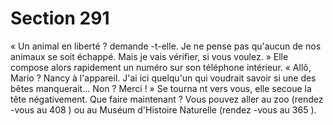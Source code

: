 # Section 291

« Un animal en liberté ? demande -t-elle. Je ne pense pas qu'aucun de nos animaux se  soit
échappé. Mais je vais vérifier, si vous voulez. » Elle compose alors rapidement un
numéro sur son téléphone intérieur. « Allô, Mario ? Nancy à l'appareil. J'ai ici quelqu'un
qui voudrait savoir si une des bêtes manquerait... Non ? Merci ! » Se tourna nt vers vous,
elle secoue la tête négativement. Que faire maintenant ? Vous pouvez aller au zoo
(rendez -vous au  408 ) ou au Muséum d'Histoire Naturelle (rendez -vous au  365 ).